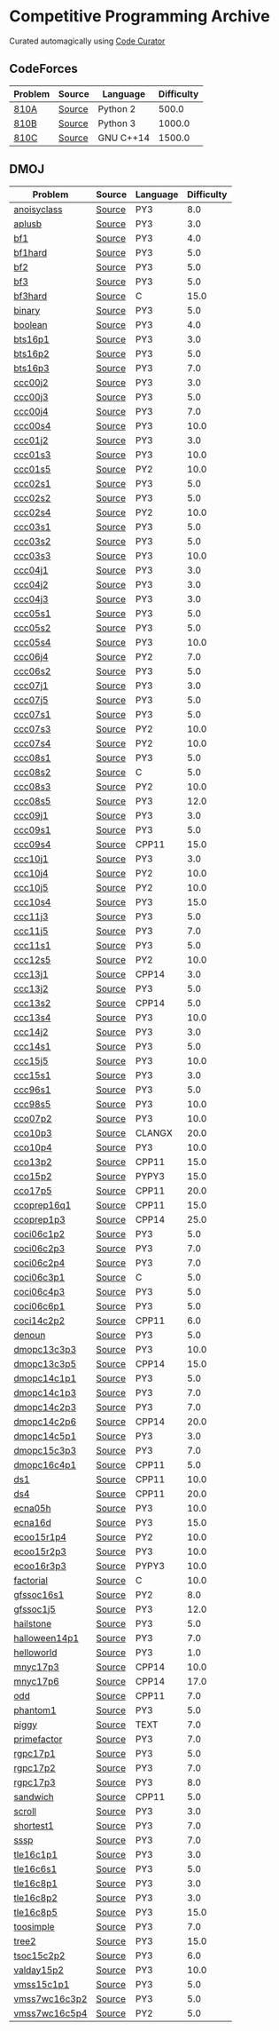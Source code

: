 # Competitive Programming Archive
Curated automagically using [Code Curator](https://github.com/shunr/code-curator)
## CodeForces
Problem|Source|Language|Difficulty|
---|---|---|---|
[810A](http://codeforces.com/problemset/problem/810/A)|[Source](CodeForces/810A.py)|Python 2|500.0|
[810B](http://codeforces.com/problemset/problem/810/B)|[Source](CodeForces/810B.py)|Python 3|1000.0|
[810C](http://codeforces.com/problemset/problem/810/C)|[Source](CodeForces/810C.cpp)|GNU C++14|1500.0|
## DMOJ
Problem|Source|Language|Difficulty|
---|---|---|---|
[anoisyclass](https://dmoj.ca/problem/anoisyclass)|[Source](DMOJ/anoisyclass.py)|PY3|8.0|
[aplusb](https://dmoj.ca/problem/aplusb)|[Source](DMOJ/aplusb.py)|PY3|3.0|
[bf1](https://dmoj.ca/problem/bf1)|[Source](DMOJ/bf1.py)|PY3|4.0|
[bf1hard](https://dmoj.ca/problem/bf1hard)|[Source](DMOJ/bf1hard.py)|PY3|5.0|
[bf2](https://dmoj.ca/problem/bf2)|[Source](DMOJ/bf2.py)|PY3|5.0|
[bf3](https://dmoj.ca/problem/bf3)|[Source](DMOJ/bf3.py)|PY3|5.0|
[bf3hard](https://dmoj.ca/problem/bf3hard)|[Source](DMOJ/bf3hard.c)|C|15.0|
[binary](https://dmoj.ca/problem/binary)|[Source](DMOJ/binary.py)|PY3|5.0|
[boolean](https://dmoj.ca/problem/boolean)|[Source](DMOJ/boolean.py)|PY3|4.0|
[bts16p1](https://dmoj.ca/problem/bts16p1)|[Source](DMOJ/bts16p1.py)|PY3|3.0|
[bts16p2](https://dmoj.ca/problem/bts16p2)|[Source](DMOJ/bts16p2.py)|PY3|5.0|
[bts16p3](https://dmoj.ca/problem/bts16p3)|[Source](DMOJ/bts16p3.py)|PY3|7.0|
[ccc00j2](https://dmoj.ca/problem/ccc00j2)|[Source](DMOJ/ccc00j2.py)|PY3|3.0|
[ccc00j3](https://dmoj.ca/problem/ccc00j3)|[Source](DMOJ/ccc00j3.py)|PY3|5.0|
[ccc00j4](https://dmoj.ca/problem/ccc00j4)|[Source](DMOJ/ccc00j4.py)|PY3|7.0|
[ccc00s4](https://dmoj.ca/problem/ccc00s4)|[Source](DMOJ/ccc00s4.py)|PY3|10.0|
[ccc01j2](https://dmoj.ca/problem/ccc01j2)|[Source](DMOJ/ccc01j2.py)|PY3|3.0|
[ccc01s3](https://dmoj.ca/problem/ccc01s3)|[Source](DMOJ/ccc01s3.py)|PY3|10.0|
[ccc01s5](https://dmoj.ca/problem/ccc01s5)|[Source](DMOJ/ccc01s5.py)|PY2|10.0|
[ccc02s1](https://dmoj.ca/problem/ccc02s1)|[Source](DMOJ/ccc02s1.py)|PY3|5.0|
[ccc02s2](https://dmoj.ca/problem/ccc02s2)|[Source](DMOJ/ccc02s2.py)|PY3|5.0|
[ccc02s4](https://dmoj.ca/problem/ccc02s4)|[Source](DMOJ/ccc02s4.py)|PY2|10.0|
[ccc03s1](https://dmoj.ca/problem/ccc03s1)|[Source](DMOJ/ccc03s1.py)|PY3|5.0|
[ccc03s2](https://dmoj.ca/problem/ccc03s2)|[Source](DMOJ/ccc03s2.py)|PY3|5.0|
[ccc03s3](https://dmoj.ca/problem/ccc03s3)|[Source](DMOJ/ccc03s3.py)|PY3|10.0|
[ccc04j1](https://dmoj.ca/problem/ccc04j1)|[Source](DMOJ/ccc04j1.py)|PY3|3.0|
[ccc04j2](https://dmoj.ca/problem/ccc04j2)|[Source](DMOJ/ccc04j2.py)|PY3|3.0|
[ccc04j3](https://dmoj.ca/problem/ccc04j3)|[Source](DMOJ/ccc04j3.py)|PY3|3.0|
[ccc05s1](https://dmoj.ca/problem/ccc05s1)|[Source](DMOJ/ccc05s1.py)|PY3|5.0|
[ccc05s2](https://dmoj.ca/problem/ccc05s2)|[Source](DMOJ/ccc05s2.py)|PY3|5.0|
[ccc05s4](https://dmoj.ca/problem/ccc05s4)|[Source](DMOJ/ccc05s4.py)|PY3|10.0|
[ccc06j4](https://dmoj.ca/problem/ccc06j4)|[Source](DMOJ/ccc06j4.py)|PY2|7.0|
[ccc06s2](https://dmoj.ca/problem/ccc06s2)|[Source](DMOJ/ccc06s2.py)|PY3|5.0|
[ccc07j1](https://dmoj.ca/problem/ccc07j1)|[Source](DMOJ/ccc07j1.py)|PY3|3.0|
[ccc07j5](https://dmoj.ca/problem/ccc07j5)|[Source](DMOJ/ccc07j5.py)|PY3|5.0|
[ccc07s1](https://dmoj.ca/problem/ccc07s1)|[Source](DMOJ/ccc07s1.py)|PY3|5.0|
[ccc07s3](https://dmoj.ca/problem/ccc07s3)|[Source](DMOJ/ccc07s3.py)|PY2|10.0|
[ccc07s4](https://dmoj.ca/problem/ccc07s4)|[Source](DMOJ/ccc07s4.py)|PY2|10.0|
[ccc08s1](https://dmoj.ca/problem/ccc08s1)|[Source](DMOJ/ccc08s1.py)|PY3|5.0|
[ccc08s2](https://dmoj.ca/problem/ccc08s2)|[Source](DMOJ/ccc08s2.c)|C|5.0|
[ccc08s3](https://dmoj.ca/problem/ccc08s3)|[Source](DMOJ/ccc08s3.py)|PY2|10.0|
[ccc08s5](https://dmoj.ca/problem/ccc08s5)|[Source](DMOJ/ccc08s5.py)|PY3|12.0|
[ccc09j1](https://dmoj.ca/problem/ccc09j1)|[Source](DMOJ/ccc09j1.py)|PY3|3.0|
[ccc09s1](https://dmoj.ca/problem/ccc09s1)|[Source](DMOJ/ccc09s1.py)|PY3|5.0|
[ccc09s4](https://dmoj.ca/problem/ccc09s4)|[Source](DMOJ/ccc09s4.cpp)|CPP11|15.0|
[ccc10j1](https://dmoj.ca/problem/ccc10j1)|[Source](DMOJ/ccc10j1.py)|PY3|3.0|
[ccc10j4](https://dmoj.ca/problem/ccc10j4)|[Source](DMOJ/ccc10j4.py)|PY2|10.0|
[ccc10j5](https://dmoj.ca/problem/ccc10j5)|[Source](DMOJ/ccc10j5.py)|PY2|10.0|
[ccc10s4](https://dmoj.ca/problem/ccc10s4)|[Source](DMOJ/ccc10s4.py)|PY3|15.0|
[ccc11j3](https://dmoj.ca/problem/ccc11j3)|[Source](DMOJ/ccc11j3.py)|PY3|5.0|
[ccc11j5](https://dmoj.ca/problem/ccc11j5)|[Source](DMOJ/ccc11j5.py)|PY3|7.0|
[ccc11s1](https://dmoj.ca/problem/ccc11s1)|[Source](DMOJ/ccc11s1.py)|PY3|5.0|
[ccc12s5](https://dmoj.ca/problem/ccc12s5)|[Source](DMOJ/ccc12s5.py)|PY2|10.0|
[ccc13j1](https://dmoj.ca/problem/ccc13j1)|[Source](DMOJ/ccc13j1.cpp)|CPP14|3.0|
[ccc13j2](https://dmoj.ca/problem/ccc13j2)|[Source](DMOJ/ccc13j2.py)|PY3|5.0|
[ccc13s2](https://dmoj.ca/problem/ccc13s2)|[Source](DMOJ/ccc13s2.cpp)|CPP14|5.0|
[ccc13s4](https://dmoj.ca/problem/ccc13s4)|[Source](DMOJ/ccc13s4.py)|PY3|10.0|
[ccc14j2](https://dmoj.ca/problem/ccc14j2)|[Source](DMOJ/ccc14j2.py)|PY3|3.0|
[ccc14s1](https://dmoj.ca/problem/ccc14s1)|[Source](DMOJ/ccc14s1.py)|PY3|5.0|
[ccc15j5](https://dmoj.ca/problem/ccc15j5)|[Source](DMOJ/ccc15j5.py)|PY3|10.0|
[ccc15s1](https://dmoj.ca/problem/ccc15s1)|[Source](DMOJ/ccc15s1.py)|PY3|3.0|
[ccc96s1](https://dmoj.ca/problem/ccc96s1)|[Source](DMOJ/ccc96s1.py)|PY3|5.0|
[ccc98s5](https://dmoj.ca/problem/ccc98s5)|[Source](DMOJ/ccc98s5.py)|PY3|10.0|
[cco07p2](https://dmoj.ca/problem/cco07p2)|[Source](DMOJ/cco07p2.py)|PY3|10.0|
[cco10p3](https://dmoj.ca/problem/cco10p3)|[Source](DMOJ/cco10p3.cpp)|CLANGX|20.0|
[cco10p4](https://dmoj.ca/problem/cco10p4)|[Source](DMOJ/cco10p4.py)|PY3|10.0|
[cco13p2](https://dmoj.ca/problem/cco13p2)|[Source](DMOJ/cco13p2.cpp)|CPP11|15.0|
[cco15p2](https://dmoj.ca/problem/cco15p2)|[Source](DMOJ/cco15p2.py)|PYPY3|15.0|
[cco17p5](https://dmoj.ca/problem/cco17p5)|[Source](DMOJ/cco17p5.cpp)|CPP11|20.0|
[ccoprep16q1](https://dmoj.ca/problem/ccoprep16q1)|[Source](DMOJ/ccoprep16q1.cpp)|CPP11|15.0|
[ccoprep1p3](https://dmoj.ca/problem/ccoprep1p3)|[Source](DMOJ/ccoprep1p3.cpp)|CPP14|25.0|
[coci06c1p2](https://dmoj.ca/problem/coci06c1p2)|[Source](DMOJ/coci06c1p2.py)|PY3|5.0|
[coci06c2p3](https://dmoj.ca/problem/coci06c2p3)|[Source](DMOJ/coci06c2p3.py)|PY3|7.0|
[coci06c2p4](https://dmoj.ca/problem/coci06c2p4)|[Source](DMOJ/coci06c2p4.py)|PY3|7.0|
[coci06c3p1](https://dmoj.ca/problem/coci06c3p1)|[Source](DMOJ/coci06c3p1.c)|C|5.0|
[coci06c4p3](https://dmoj.ca/problem/coci06c4p3)|[Source](DMOJ/coci06c4p3.py)|PY3|5.0|
[coci06c6p1](https://dmoj.ca/problem/coci06c6p1)|[Source](DMOJ/coci06c6p1.py)|PY3|5.0|
[coci14c2p2](https://dmoj.ca/problem/coci14c2p2)|[Source](DMOJ/coci14c2p2.cpp)|CPP11|6.0|
[denoun](https://dmoj.ca/problem/denoun)|[Source](DMOJ/denoun.py)|PY3|5.0|
[dmopc13c3p3](https://dmoj.ca/problem/dmopc13c3p3)|[Source](DMOJ/dmopc13c3p3.py)|PY3|10.0|
[dmopc13c3p5](https://dmoj.ca/problem/dmopc13c3p5)|[Source](DMOJ/dmopc13c3p5.cpp)|CPP14|15.0|
[dmopc14c1p1](https://dmoj.ca/problem/dmopc14c1p1)|[Source](DMOJ/dmopc14c1p1.py)|PY3|5.0|
[dmopc14c1p3](https://dmoj.ca/problem/dmopc14c1p3)|[Source](DMOJ/dmopc14c1p3.py)|PY3|7.0|
[dmopc14c2p3](https://dmoj.ca/problem/dmopc14c2p3)|[Source](DMOJ/dmopc14c2p3.py)|PY3|7.0|
[dmopc14c2p6](https://dmoj.ca/problem/dmopc14c2p6)|[Source](DMOJ/dmopc14c2p6.cpp)|CPP14|20.0|
[dmopc14c5p1](https://dmoj.ca/problem/dmopc14c5p1)|[Source](DMOJ/dmopc14c5p1.py)|PY3|3.0|
[dmopc15c3p3](https://dmoj.ca/problem/dmopc15c3p3)|[Source](DMOJ/dmopc15c3p3.py)|PY3|7.0|
[dmopc16c4p1](https://dmoj.ca/problem/dmopc16c4p1)|[Source](DMOJ/dmopc16c4p1.cpp)|CPP11|5.0|
[ds1](https://dmoj.ca/problem/ds1)|[Source](DMOJ/ds1.cpp)|CPP11|10.0|
[ds4](https://dmoj.ca/problem/ds4)|[Source](DMOJ/ds4.cpp)|CPP11|20.0|
[ecna05h](https://dmoj.ca/problem/ecna05h)|[Source](DMOJ/ecna05h.py)|PY3|10.0|
[ecna16d](https://dmoj.ca/problem/ecna16d)|[Source](DMOJ/ecna16d.py)|PY3|15.0|
[ecoo15r1p4](https://dmoj.ca/problem/ecoo15r1p4)|[Source](DMOJ/ecoo15r1p4.py)|PY2|10.0|
[ecoo15r2p3](https://dmoj.ca/problem/ecoo15r2p3)|[Source](DMOJ/ecoo15r2p3.py)|PY3|10.0|
[ecoo16r3p3](https://dmoj.ca/problem/ecoo16r3p3)|[Source](DMOJ/ecoo16r3p3.py)|PYPY3|10.0|
[factorial](https://dmoj.ca/problem/factorial)|[Source](DMOJ/factorial.c)|C|10.0|
[gfssoc16s1](https://dmoj.ca/problem/gfssoc16s1)|[Source](DMOJ/gfssoc16s1.py)|PY2|8.0|
[gfssoc1j5](https://dmoj.ca/problem/gfssoc1j5)|[Source](DMOJ/gfssoc1j5.py)|PY3|12.0|
[hailstone](https://dmoj.ca/problem/hailstone)|[Source](DMOJ/hailstone.py)|PY3|5.0|
[halloween14p1](https://dmoj.ca/problem/halloween14p1)|[Source](DMOJ/halloween14p1.py)|PY3|7.0|
[helloworld](https://dmoj.ca/problem/helloworld)|[Source](DMOJ/helloworld.py)|PY3|1.0|
[mnyc17p3](https://dmoj.ca/problem/mnyc17p3)|[Source](DMOJ/mnyc17p3.cpp)|CPP14|10.0|
[mnyc17p6](https://dmoj.ca/problem/mnyc17p6)|[Source](DMOJ/mnyc17p6.cpp)|CPP14|17.0|
[odd](https://dmoj.ca/problem/odd)|[Source](DMOJ/odd.cpp)|CPP11|7.0|
[phantom1](https://dmoj.ca/problem/phantom1)|[Source](DMOJ/phantom1.py)|PY3|5.0|
[piggy](https://dmoj.ca/problem/piggy)|[Source](DMOJ/piggy.txt)|TEXT|7.0|
[primefactor](https://dmoj.ca/problem/primefactor)|[Source](DMOJ/primefactor.py)|PY3|7.0|
[rgpc17p1](https://dmoj.ca/problem/rgpc17p1)|[Source](DMOJ/rgpc17p1.py)|PY3|5.0|
[rgpc17p2](https://dmoj.ca/problem/rgpc17p2)|[Source](DMOJ/rgpc17p2.py)|PY3|7.0|
[rgpc17p3](https://dmoj.ca/problem/rgpc17p3)|[Source](DMOJ/rgpc17p3.py)|PY3|8.0|
[sandwich](https://dmoj.ca/problem/sandwich)|[Source](DMOJ/sandwich.cpp)|CPP11|5.0|
[scroll](https://dmoj.ca/problem/scroll)|[Source](DMOJ/scroll.py)|PY3|3.0|
[shortest1](https://dmoj.ca/problem/shortest1)|[Source](DMOJ/shortest1.py)|PY3|7.0|
[sssp](https://dmoj.ca/problem/sssp)|[Source](DMOJ/sssp.py)|PY3|7.0|
[tle16c1p1](https://dmoj.ca/problem/tle16c1p1)|[Source](DMOJ/tle16c1p1.py)|PY3|3.0|
[tle16c6s1](https://dmoj.ca/problem/tle16c6s1)|[Source](DMOJ/tle16c6s1.py)|PY3|5.0|
[tle16c8p1](https://dmoj.ca/problem/tle16c8p1)|[Source](DMOJ/tle16c8p1.py)|PY3|3.0|
[tle16c8p2](https://dmoj.ca/problem/tle16c8p2)|[Source](DMOJ/tle16c8p2.py)|PY3|3.0|
[tle16c8p5](https://dmoj.ca/problem/tle16c8p5)|[Source](DMOJ/tle16c8p5.py)|PY3|15.0|
[toosimple](https://dmoj.ca/problem/toosimple)|[Source](DMOJ/toosimple.py)|PY3|7.0|
[tree2](https://dmoj.ca/problem/tree2)|[Source](DMOJ/tree2.py)|PY3|15.0|
[tsoc15c2p2](https://dmoj.ca/problem/tsoc15c2p2)|[Source](DMOJ/tsoc15c2p2.py)|PY3|6.0|
[valday15p2](https://dmoj.ca/problem/valday15p2)|[Source](DMOJ/valday15p2.py)|PY3|10.0|
[vmss15c1p1](https://dmoj.ca/problem/vmss15c1p1)|[Source](DMOJ/vmss15c1p1.py)|PY3|5.0|
[vmss7wc16c3p2](https://dmoj.ca/problem/vmss7wc16c3p2)|[Source](DMOJ/vmss7wc16c3p2.py)|PY3|5.0|
[vmss7wc16c5p4](https://dmoj.ca/problem/vmss7wc16c5p4)|[Source](DMOJ/vmss7wc16c5p4.py)|PY2|5.0|
